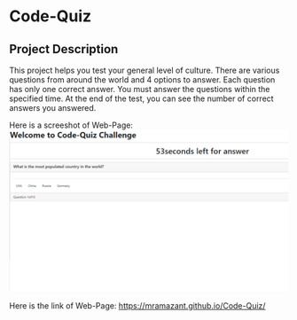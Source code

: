 # Code-Quiz

## Project Description

This project helps you test your general level of culture. There are various questions from around the world and 4 options to answer. Each question has only one correct answer. You must answer the questions within the specified time. At the end of the test, you can see the number of correct answers you answered.

Here is a screeshot of Web-Page:
![Screenshot of my page](assets/img/ScreenShot.png)

Here is the link of Web-Page: https://mramazant.github.io/Code-Quiz/
